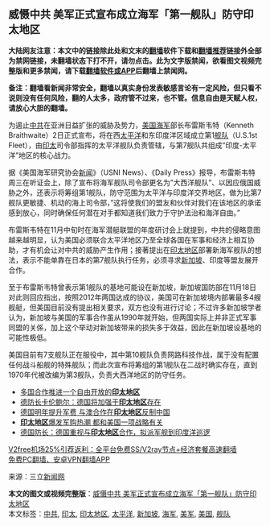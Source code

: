  <h2>威慑中共 美军正式宣布成立海军「第一舰队」防守印太地区</h2> <p class="notice"><b>大陆网友注意：本文中的链接除此处和文末的<a href="https://github.com/bannedbook/fanqiang" >翻墙</a>软件下载和<a href="https://github.com/killgcd/justmysocks/blob/master/README.md">翻墙推荐</a>链接外全部为禁网链接，未翻墙状态下打不开，请勿点击。此为文字版禁闻，欲看图文视频完整版和更多禁闻，请下载<a href="https://github.com/bannedbook/fanqiang">翻墙软件或APP</a>后翻墙上禁闻网。</p><p>备注：翻墙看新闻非常安全，翻墙以真实身份发表敏感言论有一定风险，但只看不说则没有任何风险，翻的人太多，政府管不过来，也不管。信息自由是天赋人权，请放心大胆的翻墙。</b></p>  <div class="entry"> <p id="conimg">为遏止<a href="https://www.bannedbook.org/bnews/tag/%e4%b8%ad%e5%85%b1/" class="st_tag internal_tag" rel="tag" title="标签 中共 下的日志">中共</a>在亚洲日益扩张的威胁及势力，<a href="https://www.bannedbook.org/bnews/tag/%e7%be%8e%e5%9b%bd/" class="st_tag internal_tag" rel="tag" title="标签 美国 下的日志">美国</a><a href="https://www.bannedbook.org/bnews/tag/%e6%b5%b7%e5%86%9b/" class="st_tag internal_tag" rel="tag" title="标签 海军 下的日志">海军</a>部长布雷斯韦特（Kenneth Braithwaite）2日正式宣布，将在西<a href="https://www.bannedbook.org/bnews/tag/%e5%a4%aa%e5%b9%b3%e6%b4%8b/" class="st_tag internal_tag" rel="tag" title="标签 太平洋 下的日志">太平洋</a>和东印度洋区域成立第1<a href="https://www.bannedbook.org/bnews/tag/%E8%88%B0%E9%98%9F/" class="st_tag internal_tag" rel="tag" title="标签 舰队 下的日志">舰队</a>（U.S.1st Fleet），由<a href="https://www.bannedbook.org/bnews/tag/%E5%8D%B0%E5%A4%AA/" class="st_tag internal_tag" rel="tag" title="标签 印太 下的日志">印太</a>司令部指挥的太平洋舰队负责管辖，与第7舰队共组成&#8221;印度-太平洋&#8221;地区的核心战力。</p> <p>据《美国海军研究协会<span class='wp_keywordlink_affiliate'><a href="https://www.bannedbook.org/" title="新闻">新闻</a></span>》（USNI News）、《Daily Press》报导，布雷斯韦特周三在听证会上，除了宣布将海军舰队司令部更名为&#8221;大西洋舰队&#8221;、以因应俄国威胁之外，还表示将筹组第1舰队，防守范围为太平洋与印度洋交界地区，做为比第7舰队更敏捷、机动的海上司令部，&#8221;这将使我们的盟友和伙伴对我们在该地区的承诺感到放心，同时确保任何潜在对手都知道我们致力于守护法治和海洋自由。&#8221;</p>  <p>布雷斯韦特在11月中旬时在海军潜艇联盟的年度研讨会上就提到，中共的侵略意图越来越明显，认为美国必须联合太平洋地区乃至全球各国在军事和经济上相互协助，才有机会让对中共的威胁产生作用；接著提出在<a href="https://www.bannedbook.org/bnews/tag/%e5%8d%b0%e5%a4%aa%e5%9c%b0%e5%8c%ba/" class="st_tag internal_tag" rel="tag" title="标签 印太地区 下的日志">印太地区</a>部署新海军舰队的想法，表示不能单靠在日本的第7舰队执行任务，必须寻求<a href="https://www.bannedbook.org/bnews/tag/%e6%96%b0%e5%8a%a0%e5%9d%a1/" class="st_tag internal_tag" rel="tag" title="标签 新加坡 下的日志">新加坡</a>、印度等盟友展开合作。</p> <p>至于布雷斯韦特曾表示第1舰队的基地可能设在新加坡，新加坡国防部在11月18日对此则回应指出，按照2012年两国达成的协议，美国可在新加坡境内部署最多4艘舰艇，但美国目前没有提出相关要求，双方也没有进行讨论；不过许多新加坡学者认为，新加坡与美国的军事合作虽从1990年就开始，但两国实际上并非正式军事同盟的关係，加上这个举动对新加坡带来的损失多于效益，因此在新加坡设基地的可能性极低。</p>  <p>美国目前有7支舰队正在服役中，其中第10舰队负责网路科技作战，属于没有配置任何战斗船舰的特殊舰队；而此次宣布将筹组的第1舰队在二战时确实存在，直到1970年代被改编为第3舰队，负责大西洋地区的防守任务。</p> <ul class='op-related-articles' title='相关阅读'> <li><a href='https://www.bannedbook.org/bnews/baitai/20201117/1432414.html' target='_blank'>多国合作推进一个自由开放的<b>印太地区</b></a></li> <li><a href='https://www.bannedbook.org/bnews/headline/20201107/1427026.html' target='_blank'>德防长卡伦鲍尔：德国将加强于<b>印太地区</b>存在</a></li> <li><a href='https://www.bannedbook.org/bnews/headline/20201104/1425801.html' target='_blank'>德国明年提升军费 与澳合作在<b>印太地区</b>反制中国</a></li> <li><a href='https://www.bannedbook.org/bnews/cbnews/20201103/1424958.html' target='_blank'><b>印太地区</b>爆发军购热潮 都和美国一项战略有关</a></li> <li><a href='https://www.bannedbook.org/bnews/headline/20201103/1424562.html' target='_blank'>德国防长：德国重视与<b>印太地区</b>合作，拟派军舰到印度洋巡逻</a></li> </ul> <p class="texttj"> <a href="https://github.com/bannedbook/fanqiang/wiki/V2ray%E6%9C%BA%E5%9C%BA" target="_blank">V2free机场25%引荐返利：全平台免费SS/V2ray节点+经济套餐高速翻墙</a><br/> <a href="https://github.com/bannedbook/fanqiang/wiki/%E7%A6%81%E9%97%BB%E7%BD%91%E5%AE%89%E5%8D%93%E7%BF%BB%E5%A2%99%E6%96%B0%E9%97%BBAPP" target="_blank">免费PC翻墙、安卓VPN翻墙APP</a></p><p> 来源：三立<span class='wp_keywordlink_affiliate'><a href="https://www.bannedbook.org/" title="新闻网">新闻网</a></span> </p> <a name='sharetosocial'></a>       <div><b>本文的图文或视频完整版</b>：<a href='https://www.bannedbook.org/bnews/cbnews/20201203/1441393.html'>威慑中共 美军正式宣布成立海军「第一舰队」防守印太地区</a></div>  </div><!--END ENTRY--> <div class="postfooter"> <div>本文标签：<a href="https://www.bannedbook.org/bnews/tag/%e4%b8%ad%e5%85%b1/" rel="tag">中共</a>, <a href="https://www.bannedbook.org/bnews/tag/%E5%8D%B0%E5%A4%AA/" rel="tag">印太</a>, <a href="https://www.bannedbook.org/bnews/tag/%e5%8d%b0%e5%a4%aa%e5%9c%b0%e5%8c%ba/" rel="tag">印太地区</a>, <a href="https://www.bannedbook.org/bnews/tag/%e5%a4%aa%e5%b9%b3%e6%b4%8b/" rel="tag">太平洋</a>, <a href="https://www.bannedbook.org/bnews/tag/%e6%96%b0%e5%8a%a0%e5%9d%a1/" rel="tag">新加坡</a>, <a href="https://www.bannedbook.org/bnews/tag/%e6%b5%b7%e5%86%9b/" rel="tag">海军</a>, <a href="https://www.bannedbook.org/bnews/tag/%e7%be%8e%e5%86%9b/" rel="tag">美军</a>, <a href="https://www.bannedbook.org/bnews/tag/%e7%be%8e%e5%9b%bd/" rel="tag">美国</a>, <a href="https://www.bannedbook.org/bnews/tag/%E8%88%B0%E9%98%9F/" rel="tag">舰队</a></div>  </div><!--END POSTFOOTER--> 